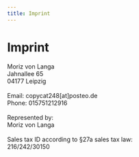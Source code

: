 ```yaml
---
title: Imprint
---
```


# Imprint

Moriz von Langa  
Jahnallee 65  
04177 Leipzig
\
\
Email: copycat248[at]posteo.de  
Phone: 015751212916
\
\
Represented by:  
Moriz von Langa
\
\
Sales tax ID according to §27a sales tax law:  
216/242/30150 